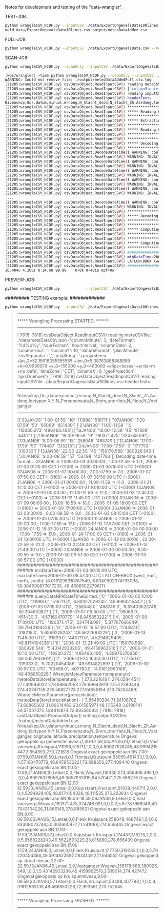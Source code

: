 Notes for development and testing of the "data-wrangler".

TEST-JOB:

``` sh
python wrangleCSV_NCDF.py --inputCSV ./data/ExportOngevalsData100lines.csv --metaCSV ./data/metaDataCsv.json --jobDesc ./data/jobDesc.json --outputCSV ./output/meteoDataAdded.csv --limitTo 10
meld data/ExportOngevalsData10lines.csv output/meteoDataAdded.csv
```

FULL-JOB:

``` sh
python wrangleCSV_NCDF.py --inputCSV ./data/ExportOngevalsData.csv --metaCSV ./data/metaDataCsv.json --jobDesc ./data/jobDesc.json --outputCSV ./output/meteoDataAdded.csv --limitTo 10
```

SCAN-JOB:

``` sh
python wrangleCSV_NCDF.py --scanOnly --inputCSV ./data/ExportOngevalsData.csv --metaCSV ./data/metaDataCsv.json --jobDesc ./data/jobDesc.json --outputCSV ./output/meteoDataAddedFull.csv 

[wps/wrangler] >time python wrangleCSV_NCDF.py --scanOnly --inputCSV ./data/ExportOngevalsData.csv --metaCSV ./data/metaDataCsv.json --jobDesc ./data/jobDesc.json --outputCSV ./output/meteoDataAddedFull.csv
WARNING: Could not remove file: ./output/meteoDataAddedFull.csv.log
[21205:wrangleCSV_NCDF.py] csvDataObject.ReadInputCSV() reading metaCSVfile: ./data/metaDataCsv.json
[21205:wrangleCSV_NCDF.py] csvDataObject.ReadInputCSV() {'columnMinute': 3, 'dateFormat': '%d%b%y', 'hourFormat': 'hourInterval', 'columnDate': 2, 'columnHour': 1, 'columnY': 10, 'minuteFormat': 'plainMinute', 'csvSeparator': ',', 'projString': '+proj=sterea +lat_0=52.15616055555555 +lon_0=5.38763888888889 +k=0.9999079 +x_0=155000 +y_0=463000 +ellps=bessel +units=m +no_defs', 'timeZone': 'CET', 'columnX': 9, 'geoProjection': 'rijksDriehoek'}
[21205:wrangleCSV_NCDF.py] csvDataObject.ReadInputCSV() reading inputCSVfile: ./data/ExportOngevalsData.csv
[21205:wrangleCSV_NCDF.py] csvDataObject.ReadInputCSV() headerText=
Niveaukop,Uur,datum,minuut,ernong,N_Slacht_dood,N_Slacht_Zh,Aardong,loctypon,X,Y,N_Personenauto,N_Brom_snorfiets,N_Fiets,N_Voetganger
[21205:wrangleCSV_NCDF.py] csvDataObject.ReadInputCSV() *******************************************
[21205:wrangleCSV_NCDF.py] csvDataObject.ReadInputCSV() ***** Reading CSV-file STARTED.   *********
[21205:wrangleCSV_NCDF.py] csvDataObject.ReadInputCSV() *******************************************
[21205:wrangleCSV_NCDF.py] csvDataObject.ReadInputCSV() ***** Extracting data columns...  *********
[21205:wrangleCSV_NCDF.py] csvDataObject.ReadInputCSV() *******************************************
[21205:wrangleCSV_NCDF.py] csvDataObject.ReadInputCSV() ***** Reading CSV-file FINISHED.  *********
[21205:wrangleCSV_NCDF.py] csvDataObject.ReadInputCSV() *******************************************
[21205:wrangleCSV_NCDF.py] csvDataObject.ReadInputCSV() *******************************************
[21205:wrangleCSV_NCDF.py] csvDataObject.ReadInputCSV() ***** Decoding date-time format STARTED. **
[21205:wrangleCSV_NCDF.py] csvDataObject.ReadInputCSV() *******************************************
[21205:wrangleCSV_NCDF.py] csvDataObject.DecodeDateTime() WARNING: could not extract (hour & minute) from: "(Onbekend,Onbekend)"
[21205:wrangleCSV_NCDF.py] csvDataObject.ReadInputCSV() WARNING: INVALID date-time specification at row-number: 23117; "['11DEC06' 'Onbekend' 'Onbekend' '263447.126' '575528.125']"
[21205:wrangleCSV_NCDF.py] csvDataObject.DecodeDateTime() WARNING: could not extract (hour & minute) from: "(Onbekend,Onbekend)"
[21205:wrangleCSV_NCDF.py] csvDataObject.ReadInputCSV() WARNING: INVALID date-time specification at row-number: 26143; "['29JAN07' 'Onbekend' 'Onbekend' '254097' '569483']"
[21205:wrangleCSV_NCDF.py] csvDataObject.DecodeDateTime() WARNING: could not extract (hour & minute) from: "(Onbekend,Onbekend)"
[21205:wrangleCSV_NCDF.py] csvDataObject.ReadInputCSV() WARNING: INVALID date-time specification at row-number: 26218; "['05FEB07' 'Onbekend' 'Onbekend' '129124.252' '426803.097']"
[21205:wrangleCSV_NCDF.py] csvDataObject.DecodeDateTime() WARNING: could not extract (hour & minute) from: "(Onbekend,Onbekend)"
[21205:wrangleCSV_NCDF.py] csvDataObject.ReadInputCSV() WARNING: INVALID date-time specification at row-number: 31084; "['17MAR07' 'Onbekend' 'Onbekend' '255358.694' '570317.558']"
[21205:wrangleCSV_NCDF.py] csvDataObject.DecodeDateTime() WARNING: could not extract (hour & minute) from: "(Onbekend,Onbekend)"
[21205:wrangleCSV_NCDF.py] csvDataObject.ReadInputCSV() WARNING: INVALID date-time specification at row-number: 32965; "['02APR07' 'Onbekend' 'Onbekend' '260257.384' '557465.849']"
....
[21205:wrangleCSV_NCDF.py] csvDataObject.DecodeDateTime() WARNING: could not extract (hour & minute) from: "(Onbekend,Onbekend)"
[21205:wrangleCSV_NCDF.py] csvDataObject.ReadInputCSV() WARNING: INVALID date-time specification at row-number: 155686; "['23JAN15' 'Onbekend' 'Onbekend' '112727.557' '478625.286']"
[21205:wrangleCSV_NCDF.py] csvDataObject.ReadInputCSV() *******************************************
[21205:wrangleCSV_NCDF.py] csvDataObject.ReadInputCSV() ***** Decoding date-time format FINISHED.**
[21205:wrangleCSV_NCDF.py] csvDataObject.ReadInputCSV() *******************************************
[21205:wrangleCSV_NCDF.py] csvDataObject.ReadInputCSV() *******************************************
[21205:wrangleCSV_NCDF.py] csvDataObject.ReadInputCSV() ***** Computing LON-LAT STARTED.     ******
[21205:wrangleCSV_NCDF.py] csvDataObject.ReadInputCSV() *******************************************
[21205:wrangleCSV_NCDF.py] csvDataObject.ReadInputCSV() *******************************************
[21205:wrangleCSV_NCDF.py] csvDataObject.ReadInputCSV() ***** Computing LON-LAT FINISHED.    ******
[21205:wrangleCSV_NCDF.py] csvDataObject.ReadInputCSV() *******************************************
[21205:wrangleCSV_NCDF.py] csvDataObject.ReadInputCSV() ##########################################################
[21205:wrangleCSV_NCDF.py] csvDataObject.ReadInputCSV() minDateTime=2005-12-31 23:14:00 UTC, maxDateTime=2015-12-31 22:38:00 UTC
[21205:wrangleCSV_NCDF.py] csvDataObject.ReadInputCSV() LATLON-BBOX (west, east, north, south):(3.359861046500733, 7.220277659244057, 53.487478565722419, 50.755904620455084)
[21205:wrangleCSV_NCDF.py] csvDataObject.ReadInputCSV() ##########################################################
10.404u 4.268s 0:14.68 99.8%	0+0k 0+40io 0pf+0w

```

PREVIEW-JOB:

``` sh
python wrangleCSV_NCDF.py            --inputCSV ./data/ExportOngevalsData.csv --metaCSV ./data/metaDataCsv.json --jobDesc ./data/jobDesc.json --outputCSV ./output/meteoDataAddedFull.csv 

```

######### TESTING example:  #############

``` sh
python wrangleCSV_NCDF.py --inputCSV ./data/ExportOngevalsData100lines.csv --metaCSV ./data/metaDataCsv.json --jobDesc ./data/jobDesc.json --outputCSV ./output/meteoDataAdded.csv --limitTo 10
```

> *******************************************
> ***** Wrangling Processing STARTED.  ******
> *******************************************
> [ 7818: 7818] cvsDataObject.ReadInputCSV()  reading metaCSVfile: ./data/metaDataCsv.json
> {'columnMinute': 3, 'dateFormat': '%d%b%y', 'hourFormat': 'hourInterval', 'columnDate': 2, 'columnHour': 1, 'columnY': 10, 'minuteFormat': 'plainMinute', 'csvSeparator': ',', 'projString': '+proj=sterea +lat_0=52.15616055555555 +lon_0=5.38763888888889 +k=0.9999079 +x_0=155000 +y_0=463000 +ellps=bessel +units=m +no_defs', 'timeZone': 'CET', 'columnX': 9, 'geoProjection': 'rijksDriehoek'}
> [ 7818: 7818] cvsDataObject.ReadInputCSV()  reading inputCSVfile: ./data/ExportOngevalsData100lines.csv
> headerText=
> *****
> Niveaukop,Uur,datum,minuut,ernong,N_Slacht_dood,N_Slacht_Zh,Aardong,loctypon,X,Y,N_Personenauto,N_Brom_snorfiets,N_Fiets,N_Voetganger
> *****
> [['03JAN06' '1.00-01.59' '10' '111998' '516711']
>  ['07JAN06' '7.00-07.59' '50' '95069' '451430']
>  ['21JAN06' '11.00-11.59' '10' '119330.273' '486468.495']
>  ['13JAN06' '12.00-12.59' '45' '91939' '440711']
>  ['09JAN06' '18.00-18.59' '9' '190371.475' '324748.091']
>  ['03JAN06' '8.00-08.59' '15' '258048' '468749']
>  ['12JAN06' '17.00-17.59' '57' '174487' '318218']
>  ['24JAN06' '17.00-17.59' '0' '177750' '319033']
>  ['13JAN06' '22.00-22.59' '49' '158178.588' '380926.549']
>  ['30JAN06' '9.00-09.59' '57' '53498' '407783']]
> Decoding date-time format...
> 03JAN06 => 2006-01-03 00:00:00 ; 1.00-01.59 => 1.0 ; 2006-01-03 01:10:00 CET (+0100) => 2006-01-03 00:10:00 UTC (+0000)
> 07JAN06 => 2006-01-07 00:00:00 ; 7.00-07.59 => 7.0 ; 2006-01-07 07:50:00 CET (+0100) => 2006-01-07 06:50:00 UTC (+0000)
> 21JAN06 => 2006-01-21 00:00:00 ; 11.00-11.59 => 11.0 ; 2006-01-21 11:10:00 CET (+0100) => 2006-01-21 10:10:00 UTC (+0000)
> 13JAN06 => 2006-01-13 00:00:00 ; 12.00-12.59 => 12.0 ; 2006-01-13 12:45:00 CET (+0100) => 2006-01-13 11:45:00 UTC (+0000)
> 09JAN06 => 2006-01-09 00:00:00 ; 18.00-18.59 => 18.0 ; 2006-01-09 18:09:00 CET (+0100) => 2006-01-09 17:09:00 UTC (+0000)
> 03JAN06 => 2006-01-03 00:00:00 ; 8.00-08.59 => 8.0 ; 2006-01-03 08:15:00 CET (+0100) => 2006-01-03 07:15:00 UTC (+0000)
> 12JAN06 => 2006-01-12 00:00:00 ; 17.00-17.59 => 17.0 ; 2006-01-12 17:57:00 CET (+0100) => 2006-01-12 16:57:00 UTC (+0000)
> 24JAN06 => 2006-01-24 00:00:00 ; 17.00-17.59 => 17.0 ; 2006-01-24 17:00:00 CET (+0100) => 2006-01-24 16:00:00 UTC (+0000)
> 13JAN06 => 2006-01-13 00:00:00 ; 22.00-22.59 => 22.0 ; 2006-01-13 22:49:00 CET (+0100) => 2006-01-13 21:49:00 UTC (+0000)
> 30JAN06 => 2006-01-30 00:00:00 ; 9.00-09.59 => 9.0 ; 2006-01-30 09:57:00 CET (+0100) => 2006-01-30 08:57:00 UTC (+0000)
> ##########################################################
> minDateTime=2006-01-03 00:10:00 UTC, maxDateTime=2006-01-30 08:57:00 UTC
> LATLON-BBOX (west, east, north, south): (4.0161296310787549, 6.8340902374793098, 50.304600877017236, 48.4668502279617)
> ##########################################################
> queryDataNPADateTimeSorted:
> ['0', '2006-01-03 00:10:00 UTC', '111998.0', '516711.0', '4.80027528245', '48.9994215447']
> ['5', '2006-01-03 07:15:00 UTC', '258048.0', '468749.0', '6.83409023748', '50.304600877']
> ['1', '2006-01-07 06:50:00 UTC', '95069.0', '451430.0', '4.57160470779', '48.8458532221']
> ['4', '2006-01-09 17:09:00 UTC', '190371.475', '324748.091', '5.87787666049', '49.7043104226']
> ['6', '2006-01-12 16:57:00 UTC', '174487.0', '318218.0', '5.6569228243', '49.5622693229']
> ['3', '2006-01-13 11:45:00 UTC', '91939.0', '440711.0', '4.5294829405', '48.8174104336']
> ['8', '2006-01-13 21:49:00 UTC', '158178.588', '380926.549', '5.43142933206', '49.4159962516']
> ['2', '2006-01-21 10:10:00 UTC', '119330.273', '486468.495', '4.89976378956', '49.0657933919']
> ['7', '2006-01-24 16:00:00 UTC', '177750.0', '319033.0', '5.70220454386', '49.5914822897']
> ['9', '2006-01-30 08:57:00 UTC', '53498.0', '407783.0', '4.01612963108', '48.466850228']
> WrangleMeteoParameter(temperature): meteoDataStore[temperature]= [ 273.22161811  274.65844541  277.40944022  278.88862053  278.66643919
>   275.22383444  274.42747159  275.58827778  277.94655194  273.75254489]
> WrangleMeteoParameter(precipitation): meteoDataStore[precipitation]= [  3.85489284  71.24108782  73.89865603  31.86614483  23.01585971
>   48.1115348    3.6190141   64.57047075   7.84414874  72.99356093]
> [ 7818: 7818] cvsDataObject.ProduceOutput()  writing outputCSVfile: ./output/meteoDataAdded.csv
> Niveaukop,Uur,datum,minuut,ernong,N_Slacht_dood,N_Slacht_Zh,Aardong,loctypon,X,Y,N_Personenauto,N_Brom_snorfiets,N_Fiets,N_Voetganger,longitude,latitude,precipitation,temperature
> Ongeval gekoppeld op gemeente niveau,1.00-01.59,03JAN06,10,Letsel,0,0,Vast voorwerp,Kruispunt,111998,516711,1,0,0,0,4.80027528245,48.9994215447,3.854893,273.221618
> Ongeval exact gekoppeld aan BN,7.00-07.59,07JAN06,50,Letsel,0,1,Frontaal,Kruispunt,95069,451430,1,0,0,0,4.57160470779,48.8458532221,73.898656,277.409440
> Ongeval exact gekoppeld aan BN,11.00-11.59,21JAN06,10,Letsel,0,0,Flank,Wegvak,119330.273,486468.495,1,0,0,0,4.89976378956,49.0657933919,64.570471,275.588278
> Ongeval exact gekoppeld aan BN,12.00-12.59,13JAN06,45,Letsel,0,0,Kop/staart,Kruispunt,91939,440711,2,0,0,0,4.5294829405,48.8174104336,48.111535,275.223834
> Ongeval exact gekoppeld aan BN,18.00-18.59,09JAN06,9,Letsel,0,0,Vast voorwerp,Wegvak,190371.475,324748.091,0,0,0,0,5.87787666049,49.7043104226,31.866145,278.888621
> Ongeval exact gekoppeld aan BN,8.00-08.59,03JAN06,15,Letsel,0,0,Flank,Kruispunt,258048,468749,1,0,1,0,6.83409023748,50.304600877,71.241088,274.658445
> Ongeval exact gekoppeld aan BN,17.00-17.59,12JAN06,57,Letsel,0,0,Kop/staart,Kruispunt,174487,318218,2,0,0,0,5.6569228243,49.5622693229,23.015860,278.666439
> Ongeval exact gekoppeld aan BN,17.00-17.59,24JAN06,0,Letsel,0,0,Flank,Kruispunt,177750,319033,1,1,0,0,5.70220454386,49.5914822897,7.844149,277.946552
> Ongeval gekoppeld op straat niveau,22.00-22.59,13JAN06,49,Letsel,0,0,Voetganger,Wegvak,158178.588,380926.549,1,0,0,1,5.43142933206,49.4159962516,3.619014,274.427472
> Ongeval gekoppeld op kruispuntniveau,9.00-09.59,30JAN06,57,Letsel,0,0,Flank,Kruispunt,53498,407783,1,1,0,0,4.01612963108,48.466850228,72.993561,273.752545
> *******************************************
> ***** Wrangling Processing FINISHED. ******
> *******************************************




